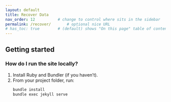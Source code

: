 ```yaml
---
layout: default
title: Recover Data
nav_order: 12          # change to control where sits in the sidebar
permalink: /recover/       # optional nice URL
# has_toc: true        # (default) shows "On this page" table of contents
---
```


## Getting started

### How do I run the site locally?
1. Install Ruby and Bundler (if you haven’t).
2. From your project folder, run:
   ```bash
   bundle install
   bundle exec jekyll serve
